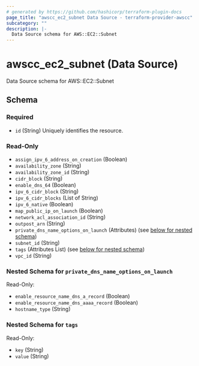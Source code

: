 ```yaml
---
# generated by https://github.com/hashicorp/terraform-plugin-docs
page_title: "awscc_ec2_subnet Data Source - terraform-provider-awscc"
subcategory: ""
description: |-
  Data Source schema for AWS::EC2::Subnet
---
```


# awscc_ec2_subnet (Data Source)

Data Source schema for AWS::EC2::Subnet



<!-- schema generated by tfplugindocs -->
## Schema

### Required

- `id` (String) Uniquely identifies the resource.

### Read-Only

- `assign_ipv_6_address_on_creation` (Boolean)
- `availability_zone` (String)
- `availability_zone_id` (String)
- `cidr_block` (String)
- `enable_dns_64` (Boolean)
- `ipv_6_cidr_block` (String)
- `ipv_6_cidr_blocks` (List of String)
- `ipv_6_native` (Boolean)
- `map_public_ip_on_launch` (Boolean)
- `network_acl_association_id` (String)
- `outpost_arn` (String)
- `private_dns_name_options_on_launch` (Attributes) (see [below for nested schema](#nestedatt--private_dns_name_options_on_launch))
- `subnet_id` (String)
- `tags` (Attributes List) (see [below for nested schema](#nestedatt--tags))
- `vpc_id` (String)

<a id="nestedatt--private_dns_name_options_on_launch"></a>
### Nested Schema for `private_dns_name_options_on_launch`

Read-Only:

- `enable_resource_name_dns_a_record` (Boolean)
- `enable_resource_name_dns_aaaa_record` (Boolean)
- `hostname_type` (String)


<a id="nestedatt--tags"></a>
### Nested Schema for `tags`

Read-Only:

- `key` (String)
- `value` (String)


